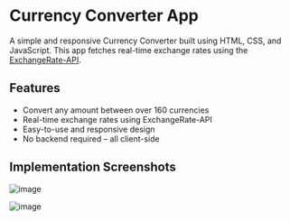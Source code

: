 # Currency Converter App

A simple and responsive Currency Converter built using HTML, CSS, and JavaScript. This app fetches real-time exchange rates using the [ExchangeRate-API](https://www.exchangerate-api.com/).

## Features

- Convert any amount between over 160 currencies
- Real-time exchange rates using ExchangeRate-API
- Easy-to-use and responsive design
- No backend required – all client-side

## Implementation Screenshots

![image](https://github.com/user-attachments/assets/859ed0ea-ef79-48cc-8983-cb4697c1f39e)


![image](https://github.com/user-attachments/assets/44f20b7d-ded8-4421-a15e-4aea318d5786)
